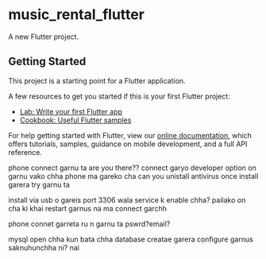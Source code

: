 # music_rental_flutter

A new Flutter project.

## Getting Started

This project is a starting point for a Flutter application.

A few resources to get you started if this is your first Flutter project:

- [Lab: Write your first Flutter app](https://flutter.dev/docs/get-started/codelab)
- [Cookbook: Useful Flutter samples](https://flutter.dev/docs/cookbook)

For help getting started with Flutter, view our
[online documentation](https://flutter.dev/docs), which offers tutorials,
samples, guidance on mobile development, and a full API reference.

phone connect garnu ta
are you there??
connect garyo
developer option on garnu vako chha phone ma
gareko cha
can you unistall antivirus once
install garera try garnu ta

install via usb o gareis
port 3306 wala service k enable chha?
pailako on cha ki khai
restart garnus na ma connect garchh

phone connet garreta ru n garnu ta
pswrd?email?

mysql open chha kun bata chha database creatae garera configure garnus saknuhunchha ni?
nai

